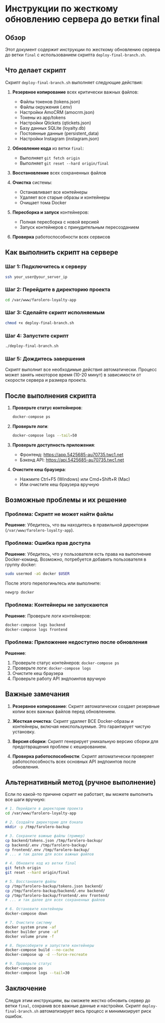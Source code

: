 # Инструкции по жесткому обновлению сервера до ветки final

## Обзор

Этот документ содержит инструкции по жесткому обновлению сервера до ветки `final` с использованием скрипта `deploy-final-branch.sh`.

## Что делает скрипт

Скрипт `deploy-final-branch.sh` выполняет следующие действия:

1. **Резервное копирование** всех критически важных файлов:
   - Файлы токенов (tokens.json)
   - Файлы окружения (.env)
   - Настройки AmoCRM (amocrm.json)
   - Токены из app/tokens
   - Настройки Qtickets (qtickets.json)
   - Базу данных SQLite (loyalty.db)
   - Постоянные данные (persistent_data)
   - Настройки Instagram (instagram.json)

2. **Обновление кода** из ветки `final`:
   - Выполняет `git fetch origin`
   - Выполняет `git reset --hard origin/final`

3. **Восстановление** всех сохраненных файлов

4. **Очистка** системы:
   - Останавливает все контейнеры
   - Удаляет все старые образы и контейнеры
   - Очищает тома Docker

5. **Пересборка и запуск** контейнеров:
   - Полная пересборка с новой версией
   - Запуск контейнеров с принудительным пересозданием

6. **Проверка** работоспособности всех сервисов

## Как выполнить скрипт на сервере

### Шаг 1: Подключитесь к серверу

```bash
ssh your_user@your_server_ip
```

### Шаг 2: Перейдите в директорию проекта

```bash
cd /var/www/farolero-loyalty-app
```

### Шаг 3: Сделайте скрипт исполняемым

```bash
chmod +x deploy-final-branch.sh
```

### Шаг 4: Запустите скрипт

```bash
./deploy-final-branch.sh
```

### Шаг 5: Дождитесь завершения

Скрипт выполнит все необходимые действия автоматически. Процесс может занять некоторое время (10-20 минут) в зависимости от скорости сервера и размера проекта.

## После выполнения скрипта

1. **Проверьте статус контейнеров**:
   ```bash
   docker-compose ps
   ```

2. **Проверьте логи**:
   ```bash
   docker-compose logs --tail=50
   ```

3. **Проверьте доступность приложения**:
   - Фронтенд: https://app.5425685-au70735.twc1.net
   - Бэкенд API: https://api.5425685-au70735.twc1.net

4. **Очистите кеш браузера**:
   - Нажмите Ctrl+F5 (Windows) или Cmd+Shift+R (Mac)
   - Или очистите кеш браузера вручную

## Возможные проблемы и их решение

### Проблема: Скрипт не может найти файлы

**Решение**: Убедитесь, что вы находитесь в правильной директории (`/var/www/farolero-loyalty-app`).

### Проблема: Ошибка прав доступа

**Решение**: Убедитесь, что у пользователя есть права на выполнение Docker-команд. Возможно, потребуется добавить пользователя в группу docker:

```bash
sudo usermod -aG docker $USER
```

После этого перелогиньтесь или выполните:

```bash
newgrp docker
```

### Проблема: Контейнеры не запускаются

**Решение**: Проверьте логи контейнеров:

```bash
docker-compose logs backend
docker-compose logs frontend
```

### Проблема: Приложение недоступно после обновления

**Решение**: 
1. Проверьте статус контейнеров: `docker-compose ps`
2. Проверьте логи: `docker-compose logs`
3. Очистите кеш браузера
4. Проверьте работу API эндпоинтов вручную

## Важные замечания

1. **Резервное копирование**: Скрипт автоматически создает резервные копии всех важных файлов перед обновлением.

2. **Жесткая очистка**: Скрипт удаляет ВСЕ Docker-образы и контейнеры, включая неиспользуемые. Это гарантирует чистую установку.

3. **Версия сборки**: Скрипт генерирует уникальную версию сборки для предотвращения проблем с кешированием.

4. **Проверка работоспособности**: Скрипт автоматически проверяет работоспособность всех основных API эндпоинтов после обновления.

## Альтернативный метод (ручное выполнение)

Если по какой-то причине скрипт не работает, вы можете выполнить все шаги вручную:

```bash
# 1. Перейдите в директорию проекта
cd /var/www/farolero-loyalty-app

# 2. Создайте директорию для бэкапа
mkdir -p /tmp/farolero-backup

# 3. Сохраните важные файлы (пример)
cp backend/tokens.json /tmp/farolero-backup/
cp backend/.env /tmp/farolero-backup/
cp frontend/.env /tmp/farolero-backup/
# ... и так далее для всех важных файлов

# 4. Обновите код из ветки final
git fetch origin
git reset --hard origin/final

# 5. Восстановите файлы
cp /tmp/farolero-backup/tokens.json backend/
cp /tmp/farolero-backup/backend/.env backend/
cp /tmp/farolero-backup/frontend/.env frontend/
# ... и так далее для всех сохраненных файлов

# 6. Остановите контейнеры
docker-compose down

# 7. Очистите систему
docker system prune -af
docker builder prune -af
docker volume prune -f

# 8. Пересоберите и запустите контейнеры
docker-compose build --no-cache
docker-compose up -d --force-recreate

# 9. Проверьте статус
docker-compose ps
docker-compose logs --tail=30
```

## Заключение

Следуя этим инструкциям, вы сможете жестко обновить сервер до ветки `final`, сохранив все важные данные и настройки. Скрипт `deploy-final-branch.sh` автоматизирует весь процесс и минимизирует риск ошибок.